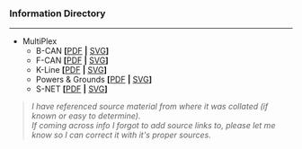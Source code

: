 ### Information Directory ###
---
* MultiPlex
  * B-CAN **[**[PDF](MultiPlex%20B-CAN.pdf) **|** [SVG](MultiPlex%20B-CAN.svg)**]**
  * F-CAN **[**[PDF](MultiPlex%20F-CAN.pdf) **|** [SVG](MultiPlex%20F-CAN.svg)**]**
  * K-Line **[**[PDF](MultiPlex%20K-Line.pdf) **|** [SVG](MultiPlex%20K-Line.svg)**]**
  * Powers & Grounds **[**[PDF](MultiPlex%20Powers%20%26%20Grounds.pdf) **|** [SVG](MultiPlex%20Powers%20%26%20Grounds.svg)**]**
  * S-NET **[**[PDF](MultiPlex%20S-NET.pdf) **|** [SVG](MultiPlex%20S-NET.svg)**]**
> _I have referenced source material from where it was collated (if known or easy to determine). <br>If coming across info I forgot to add source links to, please let me know so I can correct it with it's proper sources._   
